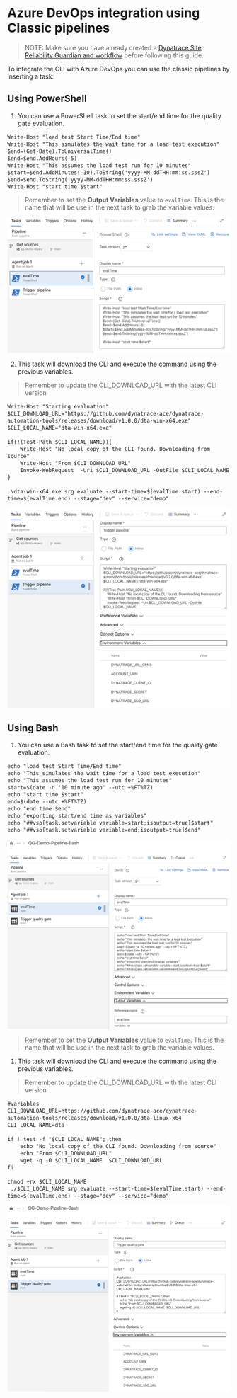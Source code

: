 # Azure DevOps integration using Classic pipelines

> NOTE: Make sure you have already created a [Dynatrace Site Reliability Guardian and workflow](./../../SRGAutomation-initial-setup.md) before following this guide.

To integrate the CLI with Azure DevOps you can use the classic pipelines by inserting a task:

## Using PowerShell

1. You can use a PowerShell task to set the start/end time for the quality gate evaluation.

```(PowerShell)
Write-Host "load test Start Time/End time"
Write-Host "This simulates the wait time for a load test execution"
$end=(Get-Date).ToUniversalTime()
$end=$end.AddHours(-5)
Write-Host "This assumes the load test run for 10 minutes"
$start=$end.AddMinutes(-10).ToString('yyyy-MM-ddTHH:mm:ss.sssZ')
$end=$end.ToString('yyyy-MM-ddTHH:mm:ss.sssZ')
Write-Host "start time $start"
```

> Remember to set the **Output Variables** value to `evalTime`. This is the name that will be use in the next task to grab the variable values.

![Powershell time task](./assets/powershell-task-1.png)

2.  This task will download the CLI and execute the command using the previous variables.

> Remember to update the CLI_DOWNLOAD_URL with the latest CLI version

```(PowerShell)
Write-Host "Starting evaluation"
$CLI_DOWNLOAD_URL="https://github.com/dynatrace-ace/dynatrace-automation-tools/releases/download/v1.0.0/dta-win-x64.exe"
$CLI_LOCAL_NAME="dta-win-x64.exe"

if(!(Test-Path $CLI_LOCAL_NAME)){
    Write-Host "No local copy of the CLI found. Downloading from source"
    Write-Host "From $CLI_DOWNLOAD_URL"
    Invoke-WebRequest  -Uri $CLI_DOWNLOAD_URL -OutFile $CLI_LOCAL_NAME
}

.\dta-win-x64.exe srg evaluate --start-time=$(evalTime.start) --end-time=$(evalTime.end) --stage="dev" --service="demo"
```

![PowerShell quality gate task](./assets/powershell-task-2.png)

## Using Bash

1. You can use a Bash task to set the start/end time for the quality gate evaluation.

```(bash)
echo "load test Start Time/End time"
echo "This simulates the wait time for a load test execution"
echo "This assumes the load test run for 10 minutes"
start=$(date -d '10 minute ago' --utc +%FT%TZ)
echo "start time $start"
end=$(date --utc +%FT%TZ)
echo "end time $end"
echo "exporting start/end time as variables"
echo "##vso[task.setvariable variable=start;isoutput=true]$start"
echo "##vso[task.setvariable variable=end;isoutput=true]$end"
```

![Bash time task](./assets/bash-task-1.png)

> Remember to set the **Output Variables** value to `evalTime`. This is the name that will be use in the next task to grab the variable values.

1. This task will download the CLI and execute the command using the previous variables.

> Remember to update the CLI_DOWNLOAD_URL with the latest CLI version

```(bash)
#variables
CLI_DOWNLOAD_URL=https://github.com/dynatrace-ace/dynatrace-automation-tools/releases/download/v1.0.0/dta-linux-x64
CLI_LOCAL_NAME=dta

if ! test -f "$CLI_LOCAL_NAME"; then
    echo "No local copy of the CLI found. Downloading from source"
    echo "From $CLI_DOWNLOAD_URL"
    wget -q -O $CLI_LOCAL_NAME  $CLI_DOWNLOAD_URL
fi

chmod +rx $CLI_LOCAL_NAME
 ./$CLI_LOCAL_NAME srg evaluate --start-time=$(evalTime.start) --end-time=$(evalTime.end) --stage="dev" --service="demo"
```

![Bash quality gate task](./assets/bash-task-2.png)
